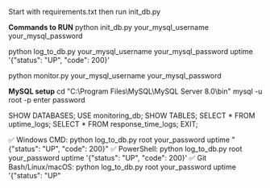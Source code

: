 Start with requirements.txt then run init_db.py

**Commands to RUN**
python init_db.py your_mysql_username your_mysql_password

python log_to_db.py your_mysql_username your_mysql_password uptime '{"status": "UP", "code": 200}'

python monitor.py your_mysql_username your_mysql_password

**MySQL setup**
cd "C:\Program Files\MySQL\MySQL Server 8.0\bin"
mysql -u root -p
enter password

SHOW DATABASES;
USE monitoring_db;
SHOW TABLES;
SELECT * FROM uptime_logs;
SELECT * FROM response_time_logs;
EXIT;


✅ Windows CMD:
python log_to_db.py root your_password uptime "{\"status\": \"UP\", \"code\": 200}"
✅ PowerShell:
python log_to_db.py root your_password uptime '{\"status\": \"UP\", \"code\": 200}'
✅ Git Bash/Linux/macOS:
python log_to_db.py root your_password uptime '{"status": "UP"
